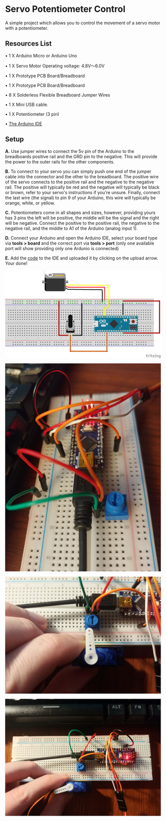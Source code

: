 # Servo Potentiometer Control

A simple project which allows you to control the movement of a servo motor with a potentiometer.

## Resources List

• 1 X Arduino Micro or Arduino Uno

• 1 X Servo Motor Operating voltage: 4.8V～6.0V

• 1 X Prototype PCB Board/Breadboard

• 1 X Prototype PCB Board/Breadboard

• 8 X Solderless Flexible Breadboard Jumper Wires

• 1 X Mini USB cable.

• 1 X Potentiometer (3 pin) 

• [The Arduino IDE](https://www.arduino.cc/en/main/software)

## Setup

**A.** Use jumper wires to connect the 5v pin of the Arduino to the breadboards positive rail and the GRD pin to the negative. This will provide the power to the outer rails for the other components.

**B.** To connect to your servo you can simply push one end of the jumper cable into the connector and the other to the breadboard. The positive wire of the servo connects to the positive rail and the negative to the negative rail. The positive will typically be red and the negative will typically be black or brown, refer to your servo's instructions if you're unsure. Finally, connect the last wire (the signal) to pin 9 of your Arduino, this wire will typically be orange, white, or yellow.

**C.** Potentiometers come in all shapes and sizes, however, providing yours has 3 pins the left will be positive, the middle will be the signal and the right will be negative. Connect the positive to the positive rail, the negative to the negative rail, and the middle to A1 of the Arduino (analog input 1).

**D.** Connect your Arduino and open the Arduino IDE, select your board type via **tools > board** and the correct port via **tools > port** (only one available port will show providing only one Ardunio is connected)

**E.**
Add the [code](https://github.com/Steven-Klavins/Arduino-Experimentation/blob/master/Servo%20Potentiometer%20Control/Servo%20Potentiometer%20Control.ino) to the IDE and uploaded it by clicking on the upload arrow. Your done! 

<p align="center">
<img src="Schematic.png" alt="Schematic" width="600"/>
</p>

<p align="center">
<img src="01.jpg" alt="screenshot" width="600"/>
</p>

<p align="center">
<img src="02.jpg" alt="screenshot" width="600"/>
</p>

<p align="center">
<img src="03.jpg" alt="screenshot" width="600"/>
</p>

